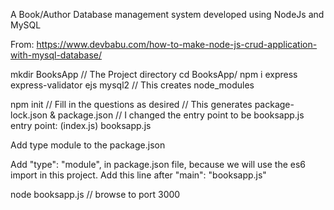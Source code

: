 A Book/Author Database management system developed using NodeJs and MySQL

From: https://www.devbabu.com/how-to-make-node-js-crud-application-with-mysql-database/

mkdir BooksApp     // The Project directory
cd BooksApp/
npm i express express-validator ejs mysql2      // This creates node_modules

npm init      // Fill in the questions as desired
              // This generates package-lock.json & package.json
// I changed the entry point to be booksapp.js
entry point: (index.js) booksapp.js


Add type module to the package.json

Add "type": "module", in package.json file, because we will use the es6 import in this project. Add this line after "main": "booksapp.js"


node booksapp.js   // browse to port 3000


